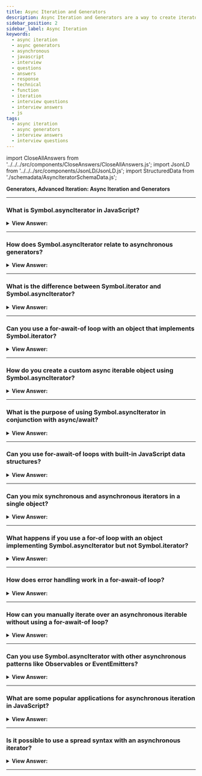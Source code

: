 ```yaml
---
title: Async Iteration and Generators
description: Async Iteration and Generators are a way to create iterators in JavaScript. What are some popular applications for asynchronous iteration in JavaScript?
sidebar_position: 2
sidebar_label: Async Iteration
keywords:
  - async iteration
  - async generators
  - asynchronous
  - javascript
  - interview
  - questions
  - answers
  - response
  - technical
  - function
  - iteration
  - interview questions
  - interview answers
  - js
tags:
  - async iteration
  - async generators
  - interview answers
  - interview questions
---
```


import CloseAllAnswers from '../../../src/components/CloseAnswers/CloseAllAnswers.js';
import JsonLD from '../../../src/components/JsonLD/JsonLD.js';
import StructuredData from './schemadata/AsyncIteratorSchemaData.js';

<JsonLD data={StructuredData} />

<head>
  <title>Async Iteration / Generators | JavaScript Frontend Interview</title>
</head>

**Generators, Advanced Iteration: Async Iteration and Generators**

---
<CloseAllAnswers />

### What is Symbol.asyncIterator in JavaScript?

<details>
  <summary><strong>View Answer:</strong></summary>
  <div>
  <div><strong>Interview Response:</strong> Symbol.asyncIterator is a built-in symbol representing the default asynchronous iterator method for an object, allowing it to be iterated asynchronously with for-await-of loops.</div><br />
  <div><strong className="codeExample">Code Example:</strong> Simple JavaScript code example demonstrating Symbol.asyncIterator<br /><br />

  <div></div>

```javascript
const obj = {
  [Symbol.asyncIterator]() {
    let i = 0;
    return {
      next() {
        if (i < 5) {
          return Promise.resolve({ value: i++, done: false });
        }
        else {
          return Promise.resolve({ done: true });
        }
      }
    };
  }
};

async function run() {
  for await (let value of obj) {
    console.log(value);
  }
}

run();
```

This example defines an async iterator that produces values 0 through 4. It then uses `for await...of` to asynchronously consume those values.

  </div>
  </div>
</details>

---

### How does Symbol.asyncIterator relate to asynchronous generators?

<details>
  <summary><strong>View Answer:</strong></summary>
  <div>
  <div><strong>Interview Response:</strong> Asynchronous generators automatically implement the Symbol.asyncIterator method. They simplify the creation of asynchronous iterators by yielding promises, which can be consumed using the for-await-of loop.</div><br />
  <div><strong className="codeExample">Code Example:</strong> How to use an asynchronous generator with the for-await-of loop.<br /><br />

  <div></div>

```javascript
async function* asyncGenerator() {
    let i = 0;
    while (i < 5) {
        yield i++;
    }
}

async function run() {
    for await (let value of asyncGenerator()) {
        console.log(value);
    }
}

run();
```

In this example, `asyncGenerator` is an asynchronous generator that produces values 0 through 4. The function `run` then consumes these values asynchronously using the `for await...of` loop.

  </div>
  </div>
</details>

---

### What is the difference between Symbol.iterator and Symbol.asyncIterator?

<details>
  <summary><strong>View Answer:</strong></summary>
  <div>
  <div><strong>Interview Response:</strong> `Symbol.iterator` defines a synchronous iterator for an object used in for...of loops. `Symbol.asyncIterator`, on the other hand, defines an asynchronous iterator for use in for await...of loops.</div><br />
  <div><strong className="codeExample">Code Example:</strong> Code demonstrating both `Symbol.iterator` and `Symbol.asyncIterator`<br /><br />

  <div></div>

`Symbol.iterator` Code Example:

```javascript
const obj1 = {
  [Symbol.iterator]() {
    let i = 0;
    return {
      next() {
        if (i < 5) {
          return { value: i++, done: false };
        } else {
          return { done: true };
        }
      }
    };
  }
};

for (let value of obj1) {
  console.log(value); // prints 0, 1, 2, 3, 4
}
```

`Symbol.asyncIterator` Code Example:

```javascript
const obj2 = {
  [Symbol.asyncIterator]() {
    let i = 0;
    return {
      next() {
        if (i < 5) {
          return Promise.resolve({ value: i++, done: false });
        } else {
          return Promise.resolve({ done: true });
        }
      }
    };
  }
};

async function run() {
  for await (let value of obj2) {
    console.log(value); // prints 0, 1, 2, 3, 4
  }
}

run();
```

In both cases, we're defining a custom iterator that generates values from 0 to 4. The difference is that `Symbol.iterator` operates synchronously, whereas `Symbol.asyncIterator` operates asynchronously, returning promises.

  </div>
  </div>
</details>

---

### Can you use a for-await-of loop with an object that implements Symbol.iterator?

<details>
  <summary><strong>View Answer:</strong></summary>
  <div>
  <div><strong>Interview Response:</strong> No, a for-await-of loop requires an object that implements Symbol.asyncIterator, not Symbol.iterator. It's designed for asynchronous iteration over promises, not synchronous iteration.</div><br />
  <div><strong className="codeExample">Code Example:</strong> showing that a for-await-of loop does not work with an object that implements `Symbol.iterator`<br /><br />

  <div></div>

```javascript
const obj = {
  [Symbol.iterator]() {
    let i = 0;
    return {
      next() {
        if (i < 5) {
          return { value: i++, done: false };
        } else {
          return { done: true };
        }
      }
    };
  }
};

async function run() {
  try {
    for await (let value of obj) {
      console.log(value);
    }
  } catch (e) {
    console.error(e); // Error: obj is not async iterable
  }
}

run();
```

As you can see, attempting to use a for-await-of loop with an object that implements `Symbol.iterator` results in an error because the object is not async iterable.

  </div>
  </div>
</details>

---

### How do you create a custom async iterable object using Symbol.asyncIterator?

<details>
  <summary><strong>View Answer:</strong></summary>
  <div>
  <div><strong>Interview Response:</strong> You create a custom asynchronous iterable object by defining a method with the key `Symbol.asyncIterator` that returns an object with a `next()` method, which returns promises that resolve to `&#123;value, done&#125;` objects.</div><br />
  <div><strong className="codeExample">Here is an example:</strong><br /><br />

  <div></div>

```javascript
const asyncIterable = {
  [Symbol.asyncIterator]: async function* () {
    for (let i = 0; i < 5; i++) {
      // Simulate async operation
      await new Promise(resolve => setTimeout(resolve, 1000));
      yield i;
    }
  }
};

(async () => {
  for await (let value of asyncIterable) {
    console.log(value);  // prints 0, 1, 2, 3, 4 with a delay of 1 second between each
  }
})();
```

This `asyncIterable` object defines a method keyed by `Symbol.asyncIterator`. The method is an asynchronous generator that yields values 0 through 4, simulating an asynchronous operation using `setTimeout`. The `for await...of` loop then consumes these values asynchronously.

  </div>
  </div>
</details>

---

### What is the purpose of using Symbol.asyncIterator in conjunction with async/await?

<details>
  <summary><strong>View Answer:</strong></summary>
  <div>
  <div><strong>Interview Response:</strong> Symbol.asyncIterator allows creating asynchronous iterable objects. When used with async/await, it provides a way to iterate over data that may not be immediately available, such as results from network requests.</div><br />
  <div><strong className="codeExample">Code Example:</strong><br /><br />

  <div></div>

```javascript
const asyncIterable = {
  [Symbol.asyncIterator]: async function* () {
    for (let i = 0; i < 5; i++) {
      // Simulate async operation
      await new Promise(resolve => setTimeout(resolve, 1000));
      yield i;
    }
  }
};

async function run() {
  for await (let value of asyncIterable) {
    console.log(value);  // prints 0, 1, 2, 3, 4 with a delay of 1 second between each
  }
}

run();
```

In this example, we've created an asynchronous iterable object using `Symbol.asyncIterator`. This object yields values with a delay to simulate asynchronous operations. The `run` function then uses a for-await-of loop, with the `await` keyword allowing the asynchronous iteration to pause for each yielded value.

  </div>
  </div>
</details>

---

### Can you use for-await-of loops with built-in JavaScript data structures?

<details>
  <summary><strong>View Answer:</strong></summary>
  <div>
  <div><strong>Interview Response:</strong> Built-in JavaScript data structures like Arrays or Maps don't implement Symbol.asyncIterator by default, so for-await-of loops are not supported unless custom asynchronous iterators are created.<br/></div>
  </div>
</details>

---

### Can you mix synchronous and asynchronous iterators in a single object?

<details>
  <summary><strong>View Answer:</strong></summary>
  <div>
  <div><strong>Interview Response:</strong> Yes, a single object can implement both synchronous and asynchronous iterators by defining methods for `Symbol.iterator` and `Symbol.asyncIterator`. These methods can coexist without conflict.</div><br />
  <div><strong className="codeExample">Code Example:</strong> Demonstrates an object implementing both `Symbol.iterator` and `Symbol.asyncIterator`<br /><br />

  <div></div>

```javascript
const obj = {
  [Symbol.iterator]() {
    let i = 0;
    return {
      next() {
        if (i < 5) {
          return { value: i++, done: false };
        } else {
          return { done: true };
        }
      }
    };
  },
  [Symbol.asyncIterator]() {
    let i = 0;
    return {
      next() {
        if (i < 5) {
          return Promise.resolve({ value: i++, done: false });
        } else {
          return Promise.resolve({ done: true });
        }
      }
    };
  }
};

for (let value of obj) {
  console.log(value);  // prints 0, 1, 2, 3, 4
}

async function run() {
  for await (let value of obj) {
    console.log(value);  // prints 0, 1, 2, 3, 4
  }
}

run();
```

This object `obj` defines both a synchronous iterator (with `Symbol.iterator`) and an asynchronous iterator (with `Symbol.asyncIterator`). As a result, it can be iterated over with both for...of and for-await...of loops.

  </div>
  </div>
</details>

---

### What happens if you use a for-of loop with an object implementing Symbol.asyncIterator but not Symbol.iterator?

<details>
  <summary><strong>View Answer:</strong></summary>
  <div>
  <div><strong>Interview Response:</strong> If an object only implements Symbol.asyncIterator and not Symbol.iterator, using a for-of loop will result in an error, as the object is not considered synchronously iterable. To iterate asynchronously, use a for-await-of loop instead.</div><br />
  <div><strong className="codeExample">Code Example:</strong><br /><br />

  <div></div>

Here's a JavaScript code example illustrating what happens when you try to use a for-of loop with an object that implements `Symbol.asyncIterator` but not `Symbol.iterator`:

```javascript
const obj = {
  [Symbol.asyncIterator]() {
    let i = 0;
    return {
      next() {
        if (i < 5) {
          return Promise.resolve({ value: i++, done: false });
        } else {
          return Promise.resolve({ done: true });
        }
      }
    };
  }
};

try {
  for (let value of obj) {
    console.log(value);
  }
} catch (e) {
  console.error(e);  // Error: obj is not iterable
}
```

As you can see, trying to use a for-of loop with this object results in an error because the object does not implement `Symbol.iterator`, so it is not considered iterable in a synchronous context.

  </div>
  </div>
</details>

---

### How does error handling work in a for-await-of loop?

<details>
  <summary><strong>View Answer:</strong></summary>
  <div>
  <div><strong>Interview Response:</strong> Error handling in a for-await-of loop can be done using try-catch blocks. If an error occurs during iteration, the catch block will be executed, allowing proper error handling.
  </div><br />
  <div><strong className="codeExample">Code Example:</strong><br /><br />

  <div></div>

Here's a simplified example to illustrate...

```javascript
async function exampleFunction() {
  const asyncIterable = getAsyncIterable(); // some function that returns an async iterable

  try {
    for await (const item of asyncIterable) {
      // do something with item
      processItem(item); // some function that processes the item
    }
  } catch (error) {
    console.error('An error occurred:', error);
  }
}
```

In this example, `try`/`catch` is used to handle any errors that may occur while iterating over the async iterable `asyncIterable` or during the processing of an item in the iterable.

In the `catch` block, we handle the error. In this case, we're just logging the error, but you could handle it in whatever way is appropriate for your use case.

It's important to note that if an error occurs, the loop will be immediately terminated. This means that if there are still items left in the iterable when an error occurs, those items will not be processed.

If you want to handle errors on a per-item basis and continue processing remaining items even if an error occurs, you should move the `try`/`catch` block inside the loop:

```javascript
async function exampleFunction() {
  const asyncIterable = getAsyncIterable(); // some function that returns an async iterable

  for await (const item of asyncIterable) {
    try {
      // do something with item
      processItem(item); // some function that processes the item
    } catch (error) {
      console.error('An error occurred while processing an item:', error);
    }
  }
}
```

In this example, if an error occurs while processing an item, that error is logged, but the loop continues to the next item.

  </div>
  </div>
</details>

---

### How can you manually iterate over an asynchronous iterable without using a for-await-of loop?

<details>
  <summary><strong>View Answer:</strong></summary>
  <div>
  <div><strong>Interview Response:</strong> You can manually iterate over an asynchronous iterable using the next() method, which returns a promise, then handle the promise with then(). You should continue until done is true.</div><br />
  <div><strong className="codeExample">Code Example:</strong><br /><br />

  <div></div>

```javascript
const asyncIterable = {
  [Symbol.asyncIterator]: async function* () {
    for (let i = 0; i < 5; i++) {
      await new Promise(resolve => setTimeout(resolve, 1000));
      yield i;
    }
  }
};

const iterator = asyncIterable[Symbol.asyncIterator]();

function iterate() {
  iterator.next().then(({value, done}) => {
    if (!done) {
      console.log(value);
      iterate();
    }
  });
}

iterate();
```

This script manually iterates over the `asyncIterable` object. After getting the iterator from `Symbol.asyncIterator`, it repeatedly calls `next()`, which returns a promise. It uses `then()` to handle the promise, printing the value and calling `iterate()` again if `done` is false.

  </div>
  </div>
</details>

---

### Can you use Symbol.asyncIterator with other asynchronous patterns like Observables or EventEmitters?

<details>
  <summary><strong>View Answer:</strong></summary>
  <div>
  <div><strong>Interview Response:</strong> Yes, Symbol.asyncIterator can be used with Observables or EventEmitters to create async iterators over emitted events, enabling usage of a for-await-of loop to consume events asynchronously.</div><br />
  <div><strong className="codeExample">Code Example:</strong><br /><br />

  <div></div>

Here's a Node.js code example demonstrating an EventEmitter used with `Symbol.asyncIterator`. This code will wait for events named 'data' and print them out:

```javascript
const EventEmitter = require('events');

class Stream extends EventEmitter {
  constructor() {
    super();
    this.data = [1, 2, 3, 4, 5];
  }

  async *[Symbol.asyncIterator]() {
    for(let i = 0; i < this.data.length; i++) {
      // Simulate async operations
      await new Promise(resolve => setTimeout(resolve, 1000));
      yield this.data[i];
    }
  }
}

async function main() {
  const stream = new Stream();

  for await (const event of stream) {
    console.log(event); // prints 1, 2, 3, 4, 5 with a delay of 1 second between each
  }
}

main();
```

In this example, we've defined a `Stream` class that extends `EventEmitter` and simulates emitting events asynchronously. The `main` function then listens for these events and logs them as they're received. The `for await...of` loop allows us to handle these events asynchronously.

---

:::note
Note: This example requires Node.js and its built-in `events` module to run.
:::

  </div>
  </div>
</details>

---

### What are some popular applications for asynchronous iteration in JavaScript?

<details>
  <summary><strong>View Answer:</strong></summary>
  <div>
  <div><strong>Interview Response:</strong> Asynchronous iteration is popular for handling data streams, fetching data from APIs, reading large files, processing database results, or iterating over data from websockets or server-sent events.
</div><br />
  <div><strong className="codeExample">Code Example:</strong><br /><br />

  <div></div>

```js
let range = {
  from: 1,
  to: 5,

  [Symbol.asyncIterator]() {
    // (1)
    return {
      current: this.from,
      last: this.to,

      async next() {
        // (2)

        // note: we can use "await" inside the async next:
        await new Promise((resolve) => setTimeout(resolve, 1000)); // (3)

        if (this.current <= this.last) {
          return { done: false, value: this.current++ };
        } else {
          return { done: true };
        }
      },
    };
  },
};

(async () => {
  for await (let value of range) {
    // (4)
    console.log(value); // 1,2,3,4,5
  }
})();
```

  </div>
  </div>
</details>

---

### Is it possible to use a spread syntax with an asynchronous iterator?

<details>
  <summary><strong>View Answer:</strong></summary>
  <div>
  <div><strong>Interview Response:</strong> No, it is not possible to use spread syntax (...) with asynchronous iterators in JavaScript. Spread syntax essentially requires an iterable (synchronous) object, such as an Array or a String. Asynchronous iterables (objects implementing a [Symbol.asyncIterator] method), like those used in a for-await-of loop, do not work with spread syntax.
</div><br />
  <div><strong className="codeExample">Code Example:</strong><br /><br />

  <div></div>

```js
// The Spread Syntax works with Symbol.iterator (That's what its look for...)
let range = {
  from: 1,
  to: 5,

  [Symbol.iterator]() {
    // called once, in the beginning of for..of
    return {
      current: this.from,
      last: this.to,

      next() {
        // called every iteration, to get the next value
        if (this.current <= this.last) {
          return { done: false, value: this.current++ };
        } else {
          return { done: true };
        }
      },
    };
  },
};

console.log([...range]); // [1,2,3,4,5] It works!!!

////////////////////////////////////

// Spread Syntax fails with Symbol.asyncIterator

let range = {
  from: 1,
  to: 5,

  [Symbol.asyncIterator]() {
    // (1)
    return {
      current: this.from,
      last: this.to,

      async next() {
        // (2)

        // note: we can use "await" inside the async next:
        await new Promise((resolve) => setTimeout(resolve, 1000)); // (3)

        if (this.current <= this.last) {
          return { done: false, value: this.current++ };
        } else {
          return { done: true };
        }
      },
    };
  },
};

console.log([...range]); // Error, no Symbol.iterator
```

  </div>
  </div>
</details>

---
